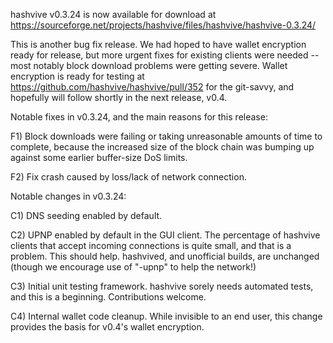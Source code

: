 hashvive v0.3.24 is now available for download at
https://sourceforge.net/projects/hashvive/files/hashvive/hashvive-0.3.24/

This is another bug fix release. We had hoped to have wallet encryption ready for release, but more urgent fixes for existing clients were needed -- most notably block download problems were getting severe. Wallet encryption is ready for testing at https://github.com/hashvive/hashvive/pull/352 for the git-savvy, and hopefully will follow shortly in the next release, v0.4.

Notable fixes in v0.3.24, and the main reasons for this release:

F1) Block downloads were failing or taking unreasonable amounts of time to complete, because the increased size of the block chain was bumping up against some earlier buffer-size DoS limits.

F2) Fix crash caused by loss/lack of network connection.

Notable changes in v0.3.24:

C1) DNS seeding enabled by default.

C2) UPNP enabled by default in the GUI client. The percentage of hashvive clients that accept incoming connections is quite small, and that is a problem. This should help. hashvived, and unofficial builds, are unchanged (though we encourage use of "-upnp" to help the network!)

C3) Initial unit testing framework. hashvive sorely needs automated tests, and this is a beginning. Contributions welcome.

C4) Internal wallet code cleanup. While invisible to an end user, this change provides the basis for v0.4's wallet encryption.
